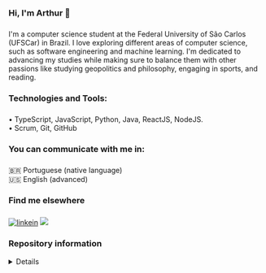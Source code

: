 <h3 align="left">Hi, I'm Arthur 👋</h3>

###

<p align="left">I'm a computer science student at the Federal University of São Carlos (UFSCar) in Brazil. I love exploring different areas of computer science, such as software engineering and machine learning. I'm dedicated to advancing my studies while making sure to balance them with other passions like studying geopolitics and philosophy, engaging in sports, and reading.</p>

###

<h3 align="left">Technologies and Tools:</h3>

###

<p align="left">• TypeScript, JavaScript, Python, Java, ReactJS, NodeJS.<br>• Scrum, Git, GitHub</p>

###

<h3 align="left">You can communicate with me in:</h3>

###

<p align="left">🇧🇷 Portuguese (native language)<br>🇺🇸 English (advanced)</p>

###

<h3 align="left">Find me elsewhere</h3>

###

<div align="left">
<div>
  <a href="https://www.linkedin.com/in/arthurbfonseca/" target="_blank"><img src="https://img.shields.io/badge/LinkedIn-0A66C2.svg?style=for-the-badge&logo=LinkedIn&logoColor=white" alt="linkein"></a>
  <a href = "mailto:arthurbfonseca27@gmail.com"><img src="https://img.shields.io/badge/-Gmail-%23333?style=for-the-badge&logo=gmail&logoColor=white" target="_blank"></a>  
</div>
</div>

###

<h3 align="left">Repository information</h3>
<details>
  <br />
  <div align="center">
    <img height="130em" src="https://github-readme-stats-git-masterrstaa-rickstaa.vercel.app/api?username=arthurbfonseca271&show_icons=true&include_all_commits=true&theme=github_dark&hide_border=true"/>
    <img height="130em" src="https://github-readme-stats-git-masterrstaa-rickstaa.vercel.app/api/top-langs/?username=arthurbfonseca271&layout=compact&theme=github_dark&hide_border=true" />
    <img height="130em" src="https://github-profile-summary-cards.vercel.app/api/cards/stats?username=arthurbfonseca271&theme=github_dark"/>
  </div>
  <div align="center">
    <img height="130em" src="https://github-profile-summary-cards.vercel.app/api/cards/profile-details?username=arthurbfonseca271&theme=github_dark"/>
    <img height="130em" src="http://github-readme-streak-stats.herokuapp.com/?user=arthurbfonseca271&theme=github_dark&date_format=M%20j%5B%2C%20Y%5D" />
  </div>
  <br />
</details>
